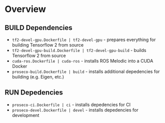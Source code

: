 # Overview
## BUILD Dependencies
* `tf2-devel-gpu.Dockerfile | tf2-devel-gpu` - prepares everything for building Tensorflow 2 from source
* `tf2-devel-gpu-build.Dockerfile | tf2-devel-gpu-build` - builds Tensorflow 2 from source
* `cuda-ros.Dockerfile | cuda-ros` - installs ROS Melodic into a CUDA Docker
* `proseco-build.Dockerfile | build` - installs additional depedencies for building (e.g. Eigen, etc.)
## RUN Depedencies
* `proseco-ci.Dockerfile | ci` - installs depedencies for CI
* `proseco-devel.Dockerfile | devel` - installs depedencies for development
